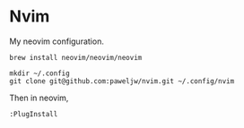 # Nvim

My neovim configuration.

```
brew install neovim/neovim/neovim
```

```
mkdir ~/.config
git clone git@github.com:paweljw/nvim.git ~/.config/nvim
```

Then in neovim,

```
:PlugInstall
```
